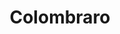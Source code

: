 ---
title: "Colombraro"
url: /ciudad-autonoma-de-buenos-aires/colombraro/
shop: menaje del hogar
---
